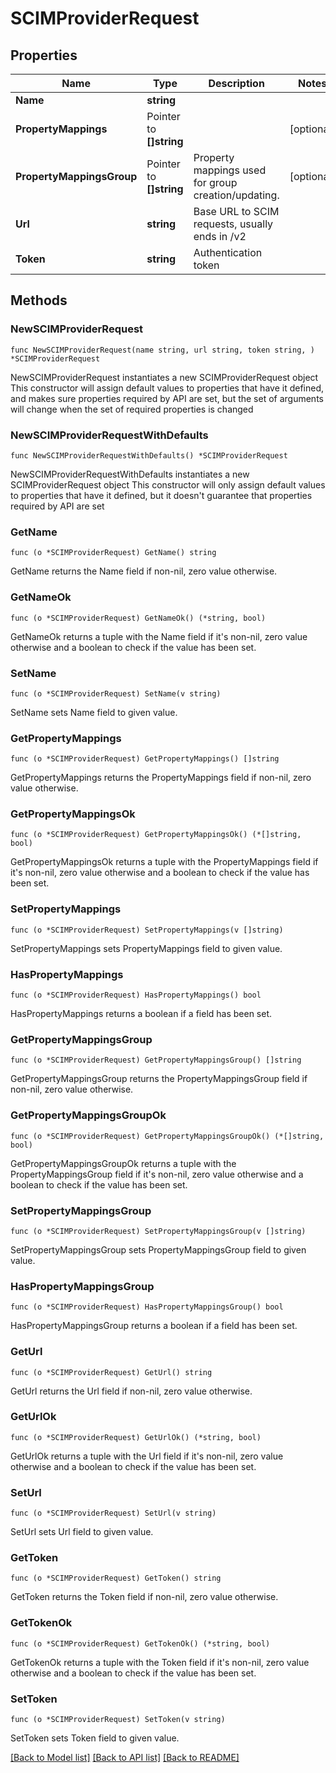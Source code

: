 # SCIMProviderRequest

## Properties

Name | Type | Description | Notes
------------ | ------------- | ------------- | -------------
**Name** | **string** |  | 
**PropertyMappings** | Pointer to **[]string** |  | [optional] 
**PropertyMappingsGroup** | Pointer to **[]string** | Property mappings used for group creation/updating. | [optional] 
**Url** | **string** | Base URL to SCIM requests, usually ends in /v2 | 
**Token** | **string** | Authentication token | 

## Methods

### NewSCIMProviderRequest

`func NewSCIMProviderRequest(name string, url string, token string, ) *SCIMProviderRequest`

NewSCIMProviderRequest instantiates a new SCIMProviderRequest object
This constructor will assign default values to properties that have it defined,
and makes sure properties required by API are set, but the set of arguments
will change when the set of required properties is changed

### NewSCIMProviderRequestWithDefaults

`func NewSCIMProviderRequestWithDefaults() *SCIMProviderRequest`

NewSCIMProviderRequestWithDefaults instantiates a new SCIMProviderRequest object
This constructor will only assign default values to properties that have it defined,
but it doesn't guarantee that properties required by API are set

### GetName

`func (o *SCIMProviderRequest) GetName() string`

GetName returns the Name field if non-nil, zero value otherwise.

### GetNameOk

`func (o *SCIMProviderRequest) GetNameOk() (*string, bool)`

GetNameOk returns a tuple with the Name field if it's non-nil, zero value otherwise
and a boolean to check if the value has been set.

### SetName

`func (o *SCIMProviderRequest) SetName(v string)`

SetName sets Name field to given value.


### GetPropertyMappings

`func (o *SCIMProviderRequest) GetPropertyMappings() []string`

GetPropertyMappings returns the PropertyMappings field if non-nil, zero value otherwise.

### GetPropertyMappingsOk

`func (o *SCIMProviderRequest) GetPropertyMappingsOk() (*[]string, bool)`

GetPropertyMappingsOk returns a tuple with the PropertyMappings field if it's non-nil, zero value otherwise
and a boolean to check if the value has been set.

### SetPropertyMappings

`func (o *SCIMProviderRequest) SetPropertyMappings(v []string)`

SetPropertyMappings sets PropertyMappings field to given value.

### HasPropertyMappings

`func (o *SCIMProviderRequest) HasPropertyMappings() bool`

HasPropertyMappings returns a boolean if a field has been set.

### GetPropertyMappingsGroup

`func (o *SCIMProviderRequest) GetPropertyMappingsGroup() []string`

GetPropertyMappingsGroup returns the PropertyMappingsGroup field if non-nil, zero value otherwise.

### GetPropertyMappingsGroupOk

`func (o *SCIMProviderRequest) GetPropertyMappingsGroupOk() (*[]string, bool)`

GetPropertyMappingsGroupOk returns a tuple with the PropertyMappingsGroup field if it's non-nil, zero value otherwise
and a boolean to check if the value has been set.

### SetPropertyMappingsGroup

`func (o *SCIMProviderRequest) SetPropertyMappingsGroup(v []string)`

SetPropertyMappingsGroup sets PropertyMappingsGroup field to given value.

### HasPropertyMappingsGroup

`func (o *SCIMProviderRequest) HasPropertyMappingsGroup() bool`

HasPropertyMappingsGroup returns a boolean if a field has been set.

### GetUrl

`func (o *SCIMProviderRequest) GetUrl() string`

GetUrl returns the Url field if non-nil, zero value otherwise.

### GetUrlOk

`func (o *SCIMProviderRequest) GetUrlOk() (*string, bool)`

GetUrlOk returns a tuple with the Url field if it's non-nil, zero value otherwise
and a boolean to check if the value has been set.

### SetUrl

`func (o *SCIMProviderRequest) SetUrl(v string)`

SetUrl sets Url field to given value.


### GetToken

`func (o *SCIMProviderRequest) GetToken() string`

GetToken returns the Token field if non-nil, zero value otherwise.

### GetTokenOk

`func (o *SCIMProviderRequest) GetTokenOk() (*string, bool)`

GetTokenOk returns a tuple with the Token field if it's non-nil, zero value otherwise
and a boolean to check if the value has been set.

### SetToken

`func (o *SCIMProviderRequest) SetToken(v string)`

SetToken sets Token field to given value.



[[Back to Model list]](../README.md#documentation-for-models) [[Back to API list]](../README.md#documentation-for-api-endpoints) [[Back to README]](../README.md)


